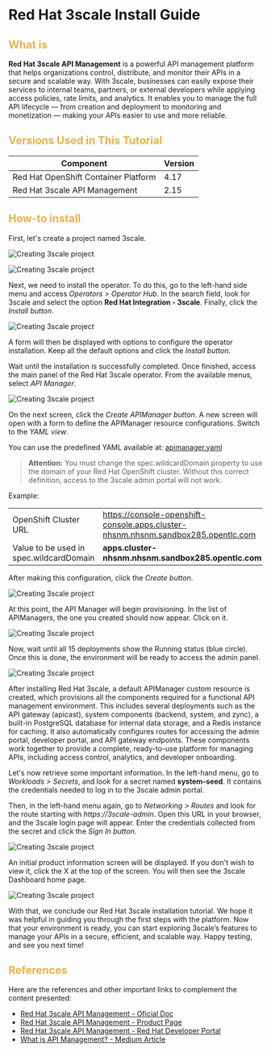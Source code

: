 # Red Hat 3scale Install Guide

## <h2 style="color: #e5b449;">What is</h2>


**Red Hat 3scale API Management** is a powerful API management platform that helps organizations control, distribute, and monitor their APIs in a secure and scalable way. With 3scale, businesses can easily expose their services to internal teams, partners, or external developers while applying access policies, rate limits, and analytics. It enables you to manage the full API lifecycle — from creation and deployment to monitoring and monetization — making your APIs easier to use and more reliable.
<br>

## <h2 style="color: #e5b449;">Versions Used in This Tutorial</h2>

| Component                                   | Version |
|---------------------------------------------|---------|
| Red Hat OpenShift Container Platform        | 4.17    |
| Red Hat 3scale API Management               | 2.15    |

## <h2 style="color: #e5b449;">How-to install</h2>

First, let's create a project named 3scale.

 ![Creating 3scale project](../images/3scale/01%20-%20Creating%203scale%20project.png)

 ![Creating 3scale project](../images/3scale/02%20-%20Creating%203scale%20project.png)

Next, we need to install the operator. To do this, go to the left-hand side menu and access *Operators > Operator Hub*. In the search field, look for 3scale and select the option **Red Hat Integration - 3scale**. Finally, click the *Install button*.

 ![Creating 3scale project](../images/3scale/03%20-%20Installing%203scale%20operator.png)

A form will then be displayed with options to configure the operator installation. Keep all the default options and click the *Install button*.

Wait until the installation is successfully completed. Once finished, access the main panel of the Red Hat 3scale operator. From the available menus, select *API Manager*.

 ![Creating 3scale project](../images/3scale/04%20-%203scale%20operator%20main%20panel.png)

On the next screen, click the *Create APIManager button*. A new screen will open with a form to define the APIManager resource configurations. Switch to the *YAML view*.

You can use the predefined YAML available at: [apimanager.yaml](../infra/3scale/api-manager.yaml)

> **Attention:** You must change the spec.wildcardDomain property to use the domain of your Red Hat OpenShift cluster. Without this correct definition, access to the 3scale admin portal will not work.

Example: 

|                                        |         |
| -------------------------------------- | ------- |
| OpenShift Cluster URL                  | https://console-openshift-console.apps.cluster-nhsnm.nhsnm.sandbox285.opentlc.com  |
|Value to be used in spec.wildcardDomain | **apps.cluster-nhsnm.nhsnm.sandbox285.opentlc.com**  |

After making this configuration, click the *Create button*.

![Creating 3scale project](../images/3scale/05%20%20-%20APIManager%20manifest%20creation.png)

At this point, the API Manager will begin provisioning. In the list of APIManagers, the one you created should now appear. Click on it.

![Creating 3scale project](../images/3scale/06%20-%20API%20Manager%20listed.png)

Now, wait until all 15 deployments show the Running status (blue circle). Once this is done, the environment will be ready to access the admin panel.

![Creating 3scale project](../images/3scale/07%20-%20API%20Manager%20ready.png)

After installing Red Hat 3scale, a default APIManager custom resource is created, which provisions all the components required for a functional API management environment. This includes several deployments such as the API gateway (apicast), system components (backend, system, and zync), a built-in PostgreSQL database for internal data storage, and a Redis instance for caching. It also automatically configures routes for accessing the admin portal, developer portal, and API gateway endpoints. These components work together to provide a complete, ready-to-use platform for managing APIs, including access control, analytics, and developer onboarding.

Let's now retrieve some important information. In the left-hand menu, go to *Workloads > Secrets*, and look for a secret named **system-seed**. It contains the credentials needed to log in to the 3scale admin portal.

Then, in the left-hand menu again, go to *Networking > Routes* and look for the route starting with *https://3scale-admin*. Open this URL in your browser, and the 3scale login page will appear. Enter the credentials collected from the secret and click the *Sign In button*.

![Creating 3scale project](../images/3scale/08%20-%203scale%20login%20page.png)

An initial product information screen will be displayed. If you don't wish to view it, click the X at the top of the screen. You will then see the 3scale Dashboard home page.

![Creating 3scale project](../images/3scale/09%20-%203scale%20admin%20portal%20home%20page.png)


With that, we conclude our Red Hat 3scale installation tutorial. We hope it was helpful in guiding you through the first steps with the platform. Now that your environment is ready, you can start exploring 3scale’s features to manage your APIs in a secure, efficient, and scalable way. Happy testing, and see you next time!

## <h2 style="color: #e5b449;">References</h2>

Here are the references and other important links to complement the content presented:

* [Red Hat 3scale API Management - Oficial Doc](https://docs.redhat.com/en/documentation/red_hat_3scale_api_management)
* [Red Hat 3scale API Management - Product Page](https://www.redhat.com/en/technologies/jboss-middleware/3scale)
* [Red Hat 3scale API Management - Red Hat Developer Portal](https://developers.redhat.com/products/3scale/overview)
* [What is API Management? - Medium Article](https://medium.com/geekculture/what-is-api-management-4cbd6e5ffee4)